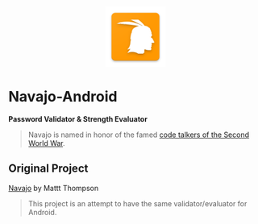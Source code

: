 <p align="center" >
  <img src="navajoJavaLogo.png" title="Navajo Java logo" float=left height="120px" width="120px">
</p>

# Navajo-Android

**Password Validator & Strength Evaluator**

> Navajo is named in honor of the famed [code talkers of the Second World War](http://en.wikipedia.org/wiki/Code_talker#Navajo_code_talkers).

## Original Project

[Navajo](https://github.com/mattt/Navajo) by Mattt Thompson

> This project is an attempt to have the same validator/evaluator for Android.
